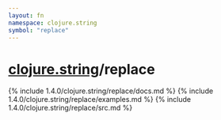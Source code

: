 ```yaml
---
layout: fn
namespace: clojure.string
symbol: "replace"
---
```


# [clojure.string](../)/replace

{% include 1.4.0/clojure.string/replace/docs.md %}
{% include 1.4.0/clojure.string/replace/examples.md %}
{% include 1.4.0/clojure.string/replace/src.md %}

